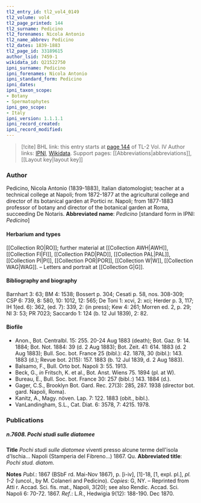 ```yaml
---
tl2_entry_id: tl2_vol4_0149
tl2_volume: vol4
tl2_page_printed: 144
tl2_surname: Pedicino
tl2_forenames: Nicola Antonio
tl2_name_abbrev: Pedicino
tl2_dates: 1839-1883
tl2_page_id: 33189615
author_lsid: 7459-1
wikidata_id: Q21522750
ipni_surname: Pedicino
ipni_forenames: Nicola Antonio
ipni_standard_form: Pedicino
ipni_dates: 
ipni_taxon_scope: 
- Botany
- Spermatophytes
ipni_geo_scope: 
- Italy
ipni_version: 1.1.1.1
ipni_record_created: 
ipni_record_modified:
---
```


> [!cite] BHL link: this entry starts at [page 144](https://www.biodiversitylibrary.org/page/33189615) of TL-2 Vol. IV
> Author links: [IPNI](https://www.ipni.org/a/7459-1), [Wikidata](https://www.wikidata.org/wiki/Q21522750). Support pages: [[Abbreviations|abbreviations]], [[Layout key|layout key]]

### Author

Pedicino, Nicola Antonio (1839-1883), Italian diatomologist; teacher at a technical college at Napoli; from 1872-1877 at the agricultural college and director of its botanical garden at Portici nr. Napoli; from 1877-1883 professor of botany and director of the botanical garden at Roma, succeeding De Notaris. 
**Abbreviated name**: *Pedicino* \[standard form in IPNI: *Pedicino*\]

#### Herbarium and types

[[Collection RO|RO]]; further material at [[Collection AWH|AWH]], [[Collection FI|FI]], [[Collection PAD|PAD]], [[Collection PAL|PAL]], [[Collection PI|PI]], [[Collection POR|POR]], [[Collection W|W]], [[Collection WAG|WAG]]. – Letters and portrait at [[Collection G|G]].

#### Bibliography and biography

Barnhart 3: 63; BM 4: 1538; Bossert p. 304; Cesati p. 58, nos. 308-309; CSP 6: 739, 8: 580, 10: 1012, 12: 565; De Toni 1: xcvi, 2: xci; Herder p. 3, 117; IH 1(ed. 6): 362, (ed. 7): 339, 2: (in press); Kew 4: 261; Morren ed. 2, p. 29; NI 3: 53; PR 7023; Saccardo 1: 124 (b. 12 Jul 1839), 2: 82.

#### Biofile

- Anon., Bot. Centralbl. 15: 255. 20-24 Aug 1883 (death); Bot. Gaz. 9: 14. 1884; Bot. Not. 1884: 39 (d. 2 Aug 1883); Bot. Zeit. 41: 614. 1883 (d. 2 Aug 1883); Bull. Soc. bot. France 25 (bibl.): 42. 1878, 30 (bibl.): 143. 1883 (d.); Revue bot. 2(15): 157. 1883 (b. 12 Jul 1839, d. 2 Aug 1883).
- Balsamo, F., Bull. Orto bot. Napoli 3: 55. 1913.
- Beck, G., *in* Fritsch, K. et al., Bot. Anst. Wiens 75. 1894 (pl. at W).
- Bureau, E., Bull. Soc. bot. France 30: 257 (bibl.:) 143. 1884 (d.).
- Gager, C.S., Brooklyn Bot. Gard. Rec. 27(3): 285, 287. 1938 (director bot. gard. Napoli, Roma).
- Kanitz, A., Magy. növen. Lap. 7: 122. 1883 (obit., bibl.).
- VanLandingham, S.L., Cat. Diat. 6: 3578, 7: 4215. 1978.

### Publications

##### n.7608. Pochi studi sulle diatomee

**Title**
*Pochi studi sulle diatomee* viventi presso alcune terme dell'isola d'Ischia... Napoli (Stamperia del Fibreno...) 1867. Qu.
**Abbreviated title**: *Pochi stud. diatom.*

**Notes**
*Publ*.: 1867 (BSbF rd. Mai-Nov 1867), p. \[i-iv\], \[1\]-18, \[1, expl. pl.\], *pl. 1-2* (uncol., by M. Colaneri and Pedicino). *Copies*: G, NY. – Reprinted from Atti r. Accad. Sci. fis. mat., Napoli, 3(20); see also Rendic. Accad. Sci. Napoli 6: 70-72. 1867.
*Ref*.: L.R., Hedwigia 9(12): 188-190. Dec 1870.

